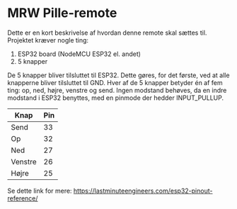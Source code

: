 # MRW Pille-remote
Dette er en kort beskrivelse af hvordan denne remote skal sættes til.
Projektet kræver nogle ting:
1. ESP32 board (NodeMCU ESP32 el. andet)
2. 5 knapper

De 5 knapper bliver tilsluttet til ESP32. Dette gøres, for det første, ved at alle knapperne bliver tilsluttet til GND.
Hver af de 5 knapper betyder én af fem ting: op, ned, højre, venstre og send. Ingen modstand behøves, da en indre modstand i ESP32 benyttes, med en pinmode der hedder INPUT_PULLUP.

| Knap    | Pin |
|---------|-----|
| Send    | 33  |
| Op      | 32  |
| Ned     | 27  |
| Venstre | 26  |
| Højre   | 25  |

Se dette link for mere: https://lastminuteengineers.com/esp32-pinout-reference/